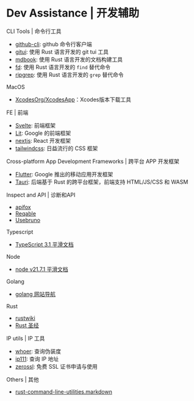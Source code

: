 # Dev Assistance | 开发辅助

CLI Tools | 命令行工具
- [github-cli](https://cli.github.com/manual): github 命令行客户端
- [gitui](https://github.com/extrawurst/gitui): 使用 Rust 语言开发的 git tui 工具
- [mdbook](https://github.com/rust-lang/mdBook): 使用 Rust 语言开发的文档构建工具
- [fd](https://github.com/sharkdp/fd): 使用 Rust 语言开发的 `find` 替代命令
- [ripgrep](https://github.com/BurntSushi/ripgrep): 使用 Rust 语言开发的 `grep` 替代命令


MacOS
- [XcodesOrg/XcodesApp](https://github.com/XcodesOrg/XcodesApp)：Xcodes版本下载工具


FE | 前端
- [Svelte](https://svelte.dev/): 前端框架
- [Lit](https://lit.dev/): Google 的前端框架
- [nextjs](https://nextjs.org/): React 开发框架
- [tailwindcss](https://tailwindcss.com/): 日益流行的 CSS 框架


Cross-platform App Development Frameworks | 跨平台 APP 开发框架
- [Flutter](https://flutter.dev/): Google 推出的移动应用开发框架
- [Tauri](https://tauri.app/): 后端基于 Rust 的跨平台框架，前端支持 HTML/JS/CSS 和 WASM


Inspect and API | 诊断和API
- [apifox](https://apifox.com/)
- [Reqable](https://reqable.com)
- [Usebruno](https://www.usebruno.com/)


Typescript
- [TypeScript 3.1 平滑文档](https://doc.cherrychat.org/ts/)


Node
- [node v21.7.1 平滑文档](https://doc.cherrychat.org/node/)


Golang
- [golang 网站导航](https://hao.studygolang.com/)


Rust
- [rustwiki](https://rustwiki.org/)
- [Rust 圣经](https://course.rs)


IP utils | IP 工具
- [whoer](https://whoer.net): 查询伪装度
- [ip111](http://ip111.cn): 查询 IP 地址
- [zerossl](https://zerossl.com): 免费 SSL 证书申请与使用


Others | 其他
- [rust-command-line-utilities.markdown](https://gist.github.com/sts10/daadbc2f403bdffad1b6d33aff016c0a)
